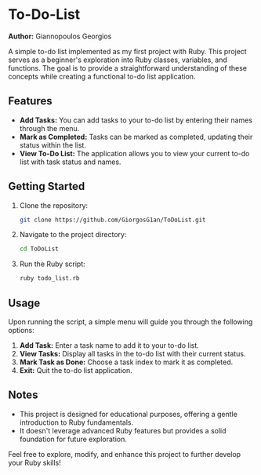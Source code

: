 # To-Do-List

**Author:** Giannopoulos Georgios

A simple to-do list implemented as my first project with Ruby. This project serves as a beginner's exploration into Ruby classes, variables, and functions. The goal is to provide a straightforward understanding of these concepts while creating a functional to-do list application.

## Features

- **Add Tasks:** You can add tasks to your to-do list by entering their names through the menu.
- **Mark as Completed:** Tasks can be marked as completed, updating their status within the list.
- **View To-Do List:** The application allows you to view your current to-do list with task status and names.

## Getting Started

1. Clone the repository:

    ```bash
    git clone https://github.com/GiorgosG1an/ToDoList.git
    ```

2. Navigate to the project directory:

    ```bash
    cd ToDoList
    ```

3. Run the Ruby script:

    ```bash
    ruby todo_list.rb
    ```

## Usage

Upon running the script, a simple menu will guide you through the following options:

1. **Add Task:** Enter a task name to add it to your to-do list.
2. **View Tasks:** Display all tasks in the to-do list with their current status.
3. **Mark Task as Done:** Choose a task index to mark it as completed.
4. **Exit:** Quit the to-do list application.

## Notes

- This project is designed for educational purposes, offering a gentle introduction to Ruby fundamentals.
- It doesn't leverage advanced Ruby features but provides a solid foundation for future exploration.

Feel free to explore, modify, and enhance this project to further develop your Ruby skills!
